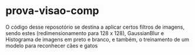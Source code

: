 # prova-visao-comp

O código desse reposotório se destina a aplicar certos filtros de imagens, sendo estes (redimensionamento para 128 x 128), GaussianBlur e Histograma de imagens em preto e branco, e também, o treinamento de um modelo para reconhecer cães e gatos